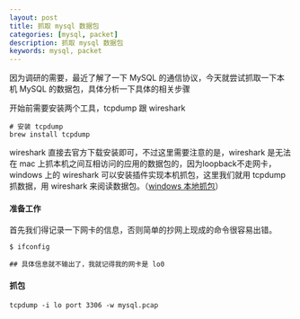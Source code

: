 ```yaml
---
layout: post  
title: 抓取 mysql 数据包  
categories: [mysql, packet]  
description: 抓取 mysql 数据包  
keywords: mysql, packet   
---
```


因为调研的需要，最近了解了一下 MySQL 的通信协议，今天就尝试抓取一下本机 MySQL 的数据包，具体分析一下具体的相关步骤  

开始前需要安装两个工具，tcpdump 跟 wireshark

```
# 安装 tcpdump
brew install tcpdump
```
wireshark 直接去官方下载安装即可，不过这里需要注意的是，wireshark 是无法在 mac 上抓本机之间互相访问的应用的数据包的，因为loopback不走网卡，windows 上的 wireshark 可以安装插件实现本机抓包，这里我们就用 tcpdump 抓数据，用 wireshark 来阅读数据包。（[windows 本地抓包](https://www.cnblogs.com/lvdongjie/p/6110183.html)）

#### 准备工作
首先我们得记录一下网卡的信息，否则简单的抄网上现成的命令很容易出错。

```
$ ifconfig

## 具体信息就不输出了，我就记得我的网卡是 lo0
```

#### 抓包

```
tcpdump -i lo port 3306 -w mysql.pcap
```
